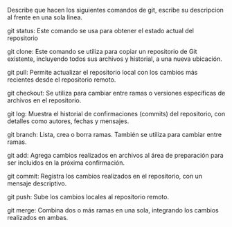 Describe que hacen los siguientes comandos de git, escribe su descripcion al frente en una sola linea.

git status: Este comando se usa para obtener el estado actual del repositorio

git clone: Este comando se utiliza para copiar un repositorio de Git existente, incluyendo todos sus archivos y historial, a una nueva ubicación.

git pull: Permite actualizar el repositorio local con los cambios más recientes desde el repositorio remoto.

git checkout: Se utiliza para cambiar entre ramas o versiones específicas de archivos en el repositorio.

git log: Muestra el historial de confirmaciones (commits) del repositorio, con detalles como autores, fechas y mensajes.

git branch: Lista, crea o borra ramas. También se utiliza para cambiar entre ramas.

git add: Agrega cambios realizados en archivos al área de preparación para ser incluidos en la próxima confirmación.

git commit: Registra los cambios realizados en el repositorio, con un mensaje descriptivo.

git push: Sube los cambios locales al repositorio remoto.

git merge: Combina dos o más ramas en una sola, integrando los cambios realizados en ambas.
